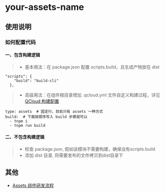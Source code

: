 # your-assets-name

## 使用说明

### 如何配置代码

#### 一、包含构建逻辑
> - 基本用法：在 package.json 配置 scripts.build，且生成产物放在 dist

```
"scripts": {
    "build": "build-cli"
  },

```
> - 高级用法：在组件根目录增加 .qcloud.yml 文件自定义构建过程，详见 [QCloud 构建配置](https://site.alipay.net/qingting/qingting-doc/build/qcloud.html)

```
type: assets  # 固定行，目前只有 assets 一种方式
build:  # 下面按顺序写入 build 步骤就可以
  - tnpm i
  - tnpm run build
```

#### 二、不包含构建逻辑
> - 检查 package.json, 假如该模块不需要构建，确保没有scripts.build
> - 添加 dist 目录, 将需要发布的文件拷贝到dist目录下

## 其他

- [Assets 组件研发流程](https://lark.alipay.com/swift/guide/assets-process-index)